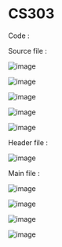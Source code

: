 # CS303

Code :


Source file :


![image](https://user-images.githubusercontent.com/90852420/196599012-968dc659-dafd-4214-a46f-7f812e2363c7.png)

![image](https://user-images.githubusercontent.com/90852420/196599351-3fd102f9-8517-4f54-8f13-7d67fd2ac214.png)

![image](https://user-images.githubusercontent.com/90852420/192159249-30dd88a8-718d-41db-957a-b4d7a0306ac8.png)

![image](https://user-images.githubusercontent.com/90852420/192159266-5c9287e8-06c3-40e7-b1ed-4edfa28ed3de.png)

![image](https://user-images.githubusercontent.com/90852420/192159288-74c062cc-623c-4624-9541-ae99f844f78c.png)

Header file :

![image](https://user-images.githubusercontent.com/90852420/192159165-84eed5fd-b15b-4496-8df1-e4bb4d28b444.png)

Main file : 

![image](https://user-images.githubusercontent.com/90852420/196599452-b597b995-d612-4574-9924-aae834fb53b1.png)

![image](https://user-images.githubusercontent.com/90852420/196599531-23d35e84-cef3-401f-9861-5403fce11416.png)

![image](https://user-images.githubusercontent.com/90852420/192159194-7d6617ad-16cc-4e85-bc2d-b80ce0192103.png)

![image](https://user-images.githubusercontent.com/90852420/192159213-81af6faf-e81c-4c59-932d-f02363878dda.png)

 

